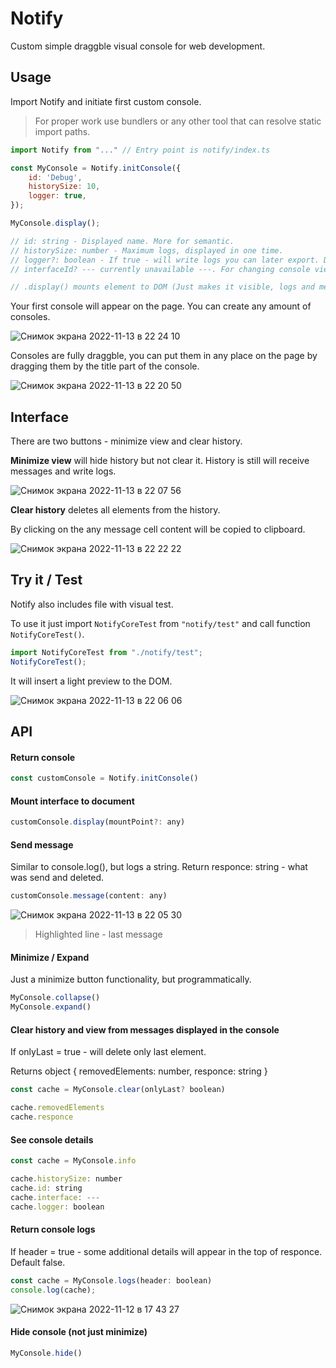 # Notify

Custom simple draggble visual console for web development.

## Usage

Import Notify and initiate first custom console.

> For proper work use bundlers or any other tool that can resolve static import paths.

```js
import Notify from "..." // Entry point is notify/index.ts

const MyConsole = Notify.initConsole({
    id: 'Debug',
    historySize: 10,
    logger: true, 
});

MyConsole.display();

// id: string - Displayed name. More for semantic.
// historySize: number - Maximum logs, displayed in one time.
// logger?: boolean - If true - will write logs you can later export. Default - false.
// interfaceId? --- currently unavailable ---. For changing console view interface. Default - 'terminal'.

// .display() mounts element to DOM (Just makes it visible, logs and messages are still working even it don't mounted). it can take a parameter - custom mount point. By default it's document.body.
```
Your first console will appear on the page. You can create any amount of consoles.

![Снимок экрана 2022-11-13 в 22 24 10](https://user-images.githubusercontent.com/118057254/201540254-d6b8b349-f973-4e30-887e-18c36318616a.png)

Consoles are fully draggble, you can put them in any place on the page by dragging them by the title part of the console.

![Снимок экрана 2022-11-13 в 22 20 50](https://user-images.githubusercontent.com/118057254/201540268-457e98e2-fe89-44ea-ae8c-893aa525d331.png)

## Interface

There are two buttons - minimize view and clear history.

**Minimize view** will hide history but not clear it. History is still will receive messages and write logs.

![Снимок экрана 2022-11-13 в 22 07 56](https://user-images.githubusercontent.com/118057254/201539587-ddc1d7b0-f1d6-4743-8c60-d009dccd7a60.png)

**Clear history** deletes all elements from the history.

By clicking on the any message cell content will be copied to clipboard.

![Снимок экрана 2022-11-13 в 22 22 22](https://user-images.githubusercontent.com/118057254/201540295-3158eea1-b076-44b1-b78a-a842bde5a5ba.png)

## Try it / Test

Notify also includes file with visual test.

To use it just import `NotifyCoreTest` from `"notify/test"` and call function `NotifyCoreTest()`.

```js
import NotifyCoreTest from "./notify/test";
NotifyCoreTest();
```

It will insert a light preview to the DOM.

![Снимок экрана 2022-11-13 в 22 06 06](https://user-images.githubusercontent.com/118057254/201539994-01442c8f-9492-4108-b780-93f22554f334.png)

## API

#### Return console
```js
const customConsole = Notify.initConsole()
```
#### Mount interface to document
```js
customConsole.display(mountPoint?: any)
```
#### Send message
Similar to console.log(), but logs a string.
Return responce: string - what was send and deleted.
```js
customConsole.message(content: any)
```
![Снимок экрана 2022-11-13 в 22 05 30](https://user-images.githubusercontent.com/118057254/201539732-8da9da62-0bbc-4a3a-a572-f0dac2857e13.png)

> Highlighted line - last message

#### Minimize / Expand
Just a minimize button functionality, but programmatically.
```js
MyConsole.collapse()
MyConsole.expand()
```
#### Clear history and view from messages displayed in the console
If onlyLast = true - will delete only last element.

Returns object { removedElements: number, responce: string }
```js
const cache = MyConsole.clear(onlyLast? boolean)

cache.removedElements
cache.responce
```
#### See console details
```js
const cache = MyConsole.info

cache.historySize: number
cache.id: string
cache.interface: ---
cache.logger: boolean
```
#### Return console logs
If header = true - some additional details will appear in the top of responce. Default false.
```js
const cache = MyConsole.logs(header: boolean)
console.log(cache);
```
![Снимок экрана 2022-11-12 в 17 43 27](https://user-images.githubusercontent.com/118057254/201479490-47ed3bbd-80f5-4e81-8238-4d0bd6e0e294.png)

#### Hide console (not just minimize)
```js
MyConsole.hide()
```
